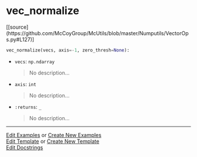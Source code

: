 # <a id="McUtils.Numputils.VectorOps.vec_normalize">vec_normalize</a>
<div class="docs-source-link" markdown="1">
[[source](https://github.com/McCoyGroup/McUtils/blob/master/Numputils/VectorOps.py#L127)]
</div>

```python
vec_normalize(vecs, axis=-1, zero_thresh=None): 
```

- `vecs`: `np.ndarray`
    >No description...
- `axis`: `int`
    >No description...
- `:returns`: `_`
    >No description... 



___

[Edit Examples](https://github.com/McCoyGroup/McUtils/edit/gh-pages/ci/examples/McUtils/Numputils/VectorOps/vec_normalize.md) or 
[Create New Examples](https://github.com/McCoyGroup/McUtils/new/gh-pages/?filename=ci/examples/McUtils/Numputils/VectorOps/vec_normalize.md) <br/>
[Edit Template](https://github.com/McCoyGroup/McUtils/edit/gh-pages/ci/docs/McUtils/Numputils/VectorOps/vec_normalize.md) or 
[Create New Template](https://github.com/McCoyGroup/McUtils/new/gh-pages/?filename=ci/docs/templates/McUtils/Numputils/VectorOps/vec_normalize.md) <br/>
[Edit Docstrings](https://github.com/McCoyGroup/McUtils/edit/master/Numputils/VectorOps.py#L127?message=Update%20Docs)